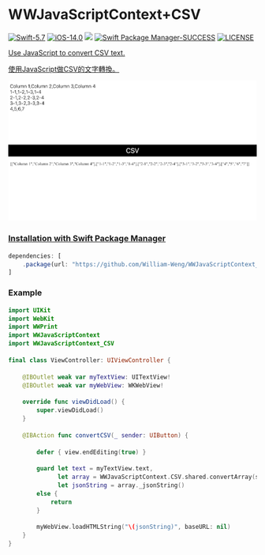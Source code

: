 # WWJavaScriptContext+CSV
[![Swift-5.7](https://img.shields.io/badge/Swift-5.7-orange.svg?style=flat)](https://developer.apple.com/swift/) [![iOS-14.0](https://img.shields.io/badge/iOS-14.0-pink.svg?style=flat)](https://developer.apple.com/swift/) ![](https://img.shields.io/github/v/tag/William-Weng/WWJavaScriptContext_CSV) [![Swift Package Manager-SUCCESS](https://img.shields.io/badge/Swift_Package_Manager-SUCCESS-blue.svg?style=flat)](https://developer.apple.com/swift/) [![LICENSE](https://img.shields.io/badge/LICENSE-MIT-yellow.svg?style=flat)](https://developer.apple.com/swift/)

[Use JavaScript to convert CSV text.](https://github.com/mholt/PapaParse)

[使用JavaScript做CSV的文字轉換。](https://cdnjs.cloudflare.com/ajax/libs/PapaParse/5.4.1/papaparse.min.js)

![](./Example.png)

### [Installation with Swift Package Manager](https://medium.com/彼得潘的-swift-ios-app-開發問題解答集/使用-spm-安裝第三方套件-xcode-11-新功能-2c4ffcf85b4b)
```js
dependencies: [
    .package(url: "https://github.com/William-Weng/WWJavaScriptContext_CSV.git", .upToNextMajor(from: "1.0.0"))
]
```

### Example
```swift
import UIKit
import WebKit
import WWPrint
import WWJavaScriptContext
import WWJavaScriptContext_CSV

final class ViewController: UIViewController {
    
    @IBOutlet weak var myTextView: UITextView!
    @IBOutlet weak var myWebView: WKWebView!
    
    override func viewDidLoad() {
        super.viewDidLoad()
    }
    
    @IBAction func convertCSV(_ sender: UIButton) {
        
        defer { view.endEditing(true) }
        
        guard let text = myTextView.text,
              let array = WWJavaScriptContext.CSV.shared.convertArray(source: text),
              let jsonString = array._jsonString()
        else {
            return
        }
        
        myWebView.loadHTMLString("\(jsonString)", baseURL: nil)
    }
}
```
